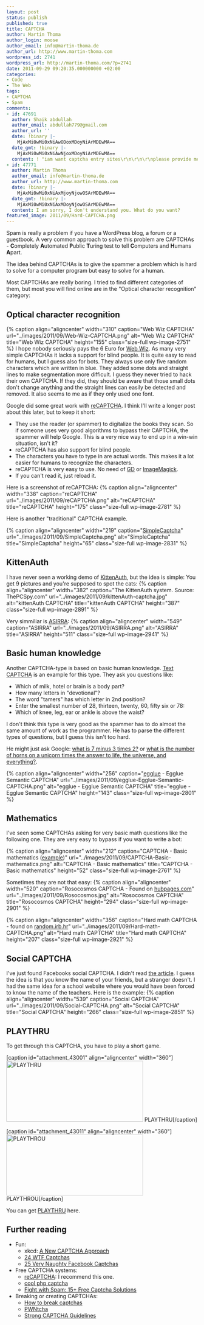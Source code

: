```yaml
---
layout: post
status: publish
published: true
title: CAPTCHA
author: Martin Thoma
author_login: moose
author_email: info@martin-thoma.de
author_url: http://www.martin-thoma.com
wordpress_id: 2741
wordpress_url: http://martin-thoma.com/?p=2741
date: 2011-09-29 09:20:35.000000000 +02:00
categories:
- Code
- The Web
tags:
- CAPTCHA
- Spam
comments:
- id: 47691
  author: Shaik abdullah
  author_email: abdullah779@gmail.com
  author_url: ''
  date: !binary |-
    MjAxMi0wMi0xNiAwODoxMDoyNiArMDEwMA==
  date_gmt: !binary |-
    MjAxMi0wMi0xNiAwNjoxMDoyNiArMDEwMA==
  content: ! "iam want captcha entry sites\r\n\r\n\r\nplease provide me"
- id: 47771
  author: Martin Thoma
  author_email: info@martin-thoma.de
  author_url: http://www.martin-thoma.com
  date: !binary |-
    MjAxMi0wMi0xNiAxMjoyNjowOSArMDEwMA==
  date_gmt: !binary |-
    MjAxMi0wMi0xNiAxMDoyNjowOSArMDEwMA==
  content: I am sorry, I don't understand you. What do you want?
featured_image: 2011/09/Hard-CAPTCHA.png
---
```

Spam is really a problem if you have a WordPress blog, a forum or a guestbook. A very common approach to solve this problem are CAPTCHAs - <strong>C</strong>ompletely <strong>A</strong>utomated <strong>P</strong>ublic <strong>T</strong>uring test to tell <strong>C</strong>omputers and <strong>H</strong>umans <strong>A</strong>part.

The idea behind CAPTCHAs is to give the spammer a problem which is hard to solve for a computer program but easy to solve for a human.

Most CAPTCHAs are really boring. I tried to find different categories of them, but most you will find online are in the "Optical character recognition" category:

<h2>Optical character recognition</h2>
{% caption align="aligncenter" width="310" caption="Web Wiz CAPTCHA" url="../images/2011/09/Web-Wiz-CAPTCHA.png" alt="Web Wiz CAPTCHA" title="Web Wiz CAPTCHA" height="155" class="size-full wp-image-2751" %}
I hope nobody seriously pays the 6 Euro for <a href="http://www.webwiz.co.uk/web-wiz-captcha/demo/">Web Wiz</a>. As many very simple CAPTCHAs it lacks a support for blind people. It is quite easy to read for humans, but I guess also for bots. They always use only five random characters which are written in blue. They added some dots and straight lines to make segmentation more difficult. I guess they never tried to hack their own CAPTCHA. If they did, they should be aware that those small dots don't change anything and the straight lines can easily be detected and removed. It also seems to me as if they only used one font.

Google did some great work with <a href="http://www.google.com/recaptcha">reCAPTCHA</a>. I think I'll write a longer post about this later, but to keep it short:
<ul>
  <li>They use the reader (or spammer) to digitalize the books they scan. So if someone uses very good algorithms to bypass their CAPTCHA, the spammer will help Google. This is a very nice way to end up in a win-win situation, isn't it?</li>
  <li>reCAPTCHA has also support for blind people.</li>
  <li>The characters you have to type in are actual words. This makes it a lot easier for humans to recognize the characters.</li>
  <li>reCAPTCHA is very easy to use. No need of <a href="http://php.net/manual/en/book.image.php">GD</a> or <a href="http://www.php.net/manual/en/book.imagick.php">ImageMagick</a>.</li>
  <li>If you can't read it, just reload it.</li>
</ul>
Here is a screenshot of reCAPTCHA:
{% caption align="aligncenter" width="338" caption="reCAPTCHA" url="../images/2011/09/reCAPTCHA.png" alt="reCAPTCHA" title="reCAPTCHA" height="175" class="size-full wp-image-2781" %}

Here is another "traditional" CAPTCHA example.

{% caption align="aligncenter" width="219" caption="<a href='http://simplecaptcha.sourceforge.net/'>SimpleCaptcha</a>" url="../images/2011/09/SimpleCaptcha.png" alt="SimpleCaptcha" title="SimpleCaptcha" height="65" class="size-full wp-image-2831" %}

<h2>KittenAuth</h2>
I have never seen a working demo of <a href="http://thepcspy.com/kittenauth/">KittenAuth</a>, but the idea is simple: You get 9 pictures and you're supposed to spot the cats:
{% caption align="aligncenter" width="382" caption="The KittenAuth system. Source: ThePCSpy.com" url="../images/2011/09/kittenAuth-captcha.jpg" alt="kittenAuth CAPTCHA" title="kittenAuth CAPTCHA" height="387" class="size-full wp-image-2891" %}

Very simmiliar is <a href="http://research.microsoft.com/en-us/um/redmond/projects/asirra/">ASIRRA</a>:
{% caption align="aligncenter" width="549" caption="ASIRRA" url="../images/2011/09/ASIRRA.png" alt="ASIRRA" title="ASIRRA" height="511" class="size-full wp-image-2941" %}

<h2>Basic human knowledge</h2>
Another CAPTCHA-type is based on basic human knowledge. <a href="http://textcaptcha.com/">Text CAPTCHA</a> is an example for this type. They ask you questions like:
<ul>
  <li>Which of milk, hotel or brain is a body part?</li>
  <li>How many letters in "devotional"?</li>
  <li>The word "tamers" has which letter in 2nd position?</li>
  <li>Enter the smallest number of 28, thirteen, twenty, 60, fifty six or 78:</li>
  <li>Which of knee, leg, ear or ankle is above the waist?</li>
</ul>

I don't think this type is very good as the spammer has to do almost the same amount of work as the programmer. He has to parse the different types of questions, but I guess this isn't too hard.

He might just ask Google: <a href="http://www.google.com/search?q=what+is+7+minus+3+times+2%3F">what is 7 minus 3 times 2?</a> or <a href="http://www.google.com/search?q=the+number+of+horns+on+a+unicorn#sclient=psy-ab&hl=de&source=hp&q=what+is+the+number+of+horns+on+a+unicorn+times+the+answer+to+life%2C+the+universe%2C+and+everything%3F&pbx=1&oq=what+is+the+number+of+horns+on+a+unicorn+times+the+answer+to+life%2C+the+universe%2C+and+everything%3F&aq=f&aqi=&aql=&gs_sm=e&gs_upl=15192l15192l2l15913l1l1l0l0l0l0l281l281l2-1l1l0&bav=on.2,or.r_gc.r_pw.r_cp.&fp=1f755a13a5fe778&biw=1366&bih=630">what is the number of horns on a unicorn times the answer to life, the universe, and everything?</a>.

{% caption align="aligncenter" width="256" caption="<a href='http://code.google.com/p/egglue/'>egglue</a> - Egglue Semantic CAPTCHA" url="../images/2011/09/egglue-Egglue-Semantic-CAPTCHA.png" alt="egglue - Egglue Semantic CAPTCHA" title="egglue - Egglue Semantic CAPTCHA" height="143" class="size-full wp-image-2801" %}

<h2>Mathematics</h2>
I've seen some CAPTCHAs asking for very basic math questions like the following one. They are very easy to bypass if you want to write a bot:

{% caption align="aligncenter" width="212" caption="CAPTCHA - Basic mathematics (<a href='http://mylittlehomepage.net/demos/captcha/index_math.php'>example</a>)" url="../images/2011/09/CAPTCHA-Basic-mathematics.png" alt="CAPTCHA - Basic mathematics" title="CAPTCHA - Basic mathematics" height="52" class="size-full wp-image-2761" %}

Sometimes they are not that easy:
{% caption align="aligncenter" width="520" caption="Rosocosmos CAPTCHA - Found on <a href='http://haunty.hubpages.com/hub/22-Funny-Captchas'>hubpages.com</a>" url="../images/2011/09/Rosocosmos.jpg" alt="Rosocosmos CAPTCHA" title="Rosocosmos CAPTCHA" height="294" class="size-full wp-image-2901" %}

{% caption align="aligncenter" width="356" caption="Hard math CAPTCHA - found on <a href='http://random.irb.hr/signup.php'>random.irb.hr</a>" url="../images/2011/09/Hard-math-CAPTCHA.png" alt="Hard math CAPTCHA" title="Hard math CAPTCHA" height="207" class="size-full wp-image-2921" %}

<h2>Social CAPTCHA</h2>
I've just found Facebooks social CAPTCHA. I didn't read <a href="http://blog.facebook.com/blog.php?post=486790652130">the article</a>. I guess the idea is that you know the name of your friends, but a stranger doesn't. I had the same idea for a school website where you would have been forced to know the name of the teachers. Here is the example:
{% caption align="aligncenter" width="539" caption="Social CAPTCHA" url="../images/2011/09/Social-CAPTCHA.png" alt="Social CAPTCHA" title="Social CAPTCHA" height="266" class="size-full wp-image-2851" %}

<h2>PLAYTHRU</h2>
To get through this CAPTCHA, you have to play a short game.

[caption id="attachment_43001" align="aligncenter" width="360"]<a href="http://martin-thoma.com/wp-content/uploads/2011/09/playthru-1.png"><img src="http://martin-thoma.com/wp-content/uploads/2011/09/playthru-1.png" alt="PLAYTHRU" title="PLAYTHRU" width="360" height="160" class="size-full wp-image-43001" /></a> PLAYTHRU[/caption]

[caption id="attachment_43011" align="aligncenter" width="360"]<a href="http://martin-thoma.com/wp-content/uploads/2011/09/playthru-2.png"><img src="http://martin-thoma.com/wp-content/uploads/2011/09/playthru-2.png" alt="PLAYTHROU" title="PLAYTHROU" width="360" height="160" class="size-full wp-image-43011" /></a> PLAYTHROU[/caption]

You can get <a href="http://areyouahuman.com/">PLAYTHRU</a> here.

<h2>Further reading</h2>
<ul>
  <li>Fun:
  <ul>
    <li>xkcd: <a href="http://xkcd.com/233/">A New CAPTCHA Approach</a></li>
    <li><a href="http://www.smosh.com/smosh-pit/photos/24-wtf-captchas">24 WTF Captchas</a></li>
    <li><a href="http://www.smosh.com/PC/smosh-pit/photos/25-very-naughty-facebook-captchas">25 Very Naughty Facebook Captchas</a></li>
  </ul>
  </li>
  <li>Free CAPTCHA systems:
  <ul>
    <li><a href="http://www.google.com/recaptcha">reCAPTCHA</a>: I recommend this one.</li>
    <li><a href="http://code.google.com/p/cool-php-captcha/">cool php captcha</a></li>
    <li><a href="http://www.1stwebdesigner.com/freebies/captcha-solutions-kill-spam/">Fight with Spam: 15+ Free Captcha Solutions</a></li>
  </ul>
  </li>
  <li>Breaking or creating CAPTCHAs:
  <ul>
    <li><a href="http://www.blackhat-seo.com/2008/how-to-break-captchas/">How to break captchas</a></li>
    <li><a href="http://caca.zoy.org/wiki/PWNtcha">PWNtcha</a></li>
    <li><a href="http://www.scribd.com/doc/24497942/Strong-CAPTCHA-Guidelines-v1-2">Strong CAPTCHA Guidelines</a></li>
  </ul>
  </li>
</ul>
